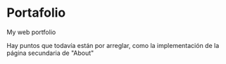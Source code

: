 # Portafolio
My web portfolio

Hay puntos que todavía están por arreglar, como la implementación de la página secundaria de "About"
